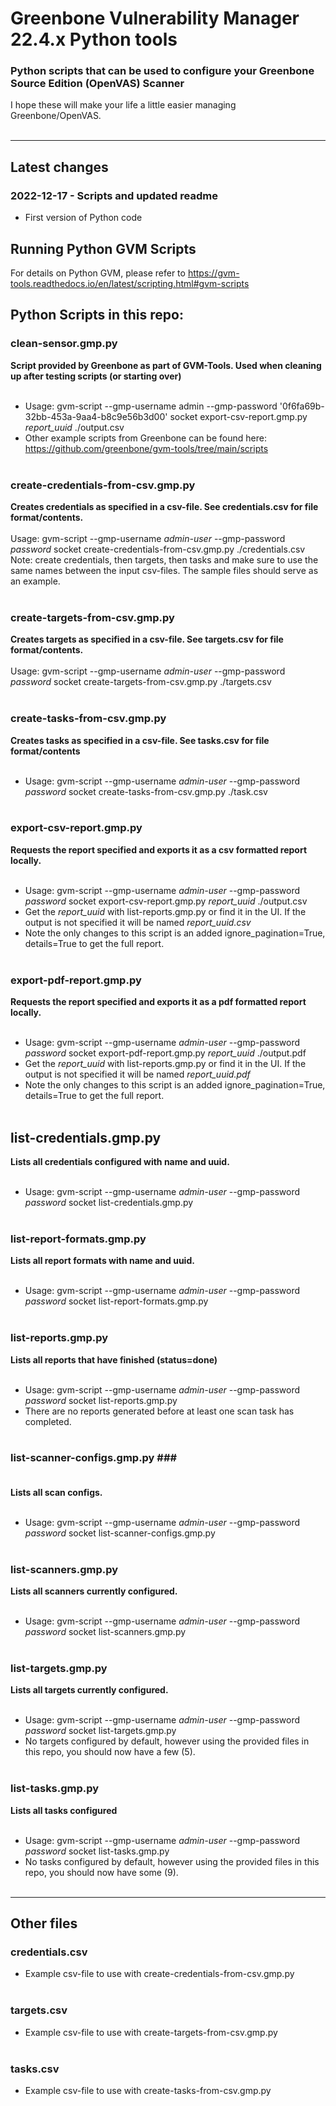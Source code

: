 # Greenbone Vulnerability Manager 22.4.x Python tools #

### Python scripts that can be used to configure your Greenbone Source Edition (OpenVAS) Scanner ###
I hope these will make your life a little easier managing Greenbone/OpenVAS.  <br/><br/> 

----

## Latest changes ##

### 2022-12-17 - Scripts and updated readme ###
- First version of Python code

## Running Python GVM Scripts
For details on Python GVM, please refer to https://gvm-tools.readthedocs.io/en/latest/scripting.html#gvm-scripts


## Python Scripts in this repo:
### clean-sensor.gmp.py ###
**Script provided by Greenbone as part of GVM-Tools. Used when cleaning up after testing scripts (or starting over)**<br/><br/> 
- Usage: gvm-script --gmp-username admin --gmp-password '0f6fa69b-32bb-453a-9aa4-b8c9e56b3d00' socket export-csv-report.gmp.py *report_uuid* ./output.csv
- Other example scripts from Greenbone can be found here: https://github.com/greenbone/gvm-tools/tree/main/scripts <br/><br/> 

### create-credentials-from-csv.gmp.py ###
**Creates credentials as specified in a csv-file. See credentials.csv for file format/contents.**<br/><br/> 
Usage: gvm-script --gmp-username *admin-user* --gmp-password *password* socket create-credentials-from-csv.gmp.py ./credentials.csv
Note: create credentials, then targets, then tasks and make sure to use the same names between the input csv-files.
The sample files should serve as an example.<br/><br/> 

### create-targets-from-csv.gmp.py ###
**Creates targets as specified in a csv-file. See targets.csv for file format/contents.**<br/><br/> 
Usage: gvm-script --gmp-username *admin-user* --gmp-password *password* socket create-targets-from-csv.gmp.py ./targets.csv  <br/><br/> 

### create-tasks-from-csv.gmp.py ###
**Creates tasks as specified in a csv-file. See tasks.csv for file format/contents**<br/><br/> 
- Usage: gvm-script --gmp-username *admin-user* --gmp-password *password* socket create-tasks-from-csv.gmp.py ./task.csv  <br/><br/> 

### export-csv-report.gmp.py ###
**Requests the report specified and exports it as a csv formatted report locally.**<br/><br/> 
- Usage: gvm-script --gmp-username *admin-user* --gmp-password *password* socket export-csv-report.gmp.py *report_uuid* ./output.csv
- Get the *report_uuid* with list-reports.gmp.py or find it in the UI. If the output is not specified it will be named *report_uuid.csv*
- Note the only changes to this script is an added ignore_pagination=True, details=True to get the full report.  <br/><br/> 

### export-pdf-report.gmp.py ###
**Requests the report specified and exports it as a pdf formatted report locally.**<br/><br/> 
- Usage: gvm-script --gmp-username *admin-user* --gmp-password *password* socket export-pdf-report.gmp.py *report_uuid* ./output.pdf
- Get the *report_uuid* with list-reports.gmp.py or find it in the UI. If the output is not specified it will be named *report_uuid.pdf*
- Note the only changes to this script is an added ignore_pagination=True, details=True to get the full report.  <br/><br/> 

## list-credentials.gmp.py ###
**Lists all credentials configured with name and uuid.**<br/><br/> 
- Usage: gvm-script --gmp-username *admin-user* --gmp-password *password* socket list-credentials.gmp.py  <br/><br/> 

### list-report-formats.gmp.py ###
**Lists all report formats with name and uuid.**<br/><br/> 
- Usage: gvm-script --gmp-username *admin-user* --gmp-password *password* socket list-report-formats.gmp.py  <br/><br/> 

### list-reports.gmp.py ###
**Lists all reports that have finished (status=done)**<br/><br/> 
- Usage: gvm-script --gmp-username *admin-user* --gmp-password *password* socket list-reports.gmp.py
- There are no reports generated before at least one scan task has completed.  <br/><br/> 

### list-scanner-configs.gmp.py ###<br/><br/> 
**Lists all scan configs.**<br/><br/> 
- Usage: gvm-script --gmp-username *admin-user* --gmp-password *password* socket list-scanner-configs.gmp.py  <br/><br/> 

### list-scanners.gmp.py ###
**Lists all scanners currently configured.**<br/><br/> 
- Usage: gvm-script --gmp-username *admin-user* --gmp-password *password* socket list-scanners.gmp.py  <br/><br/> 

### list-targets.gmp.py ###
**Lists all targets currently configured.**<br/><br/> 
- Usage: gvm-script --gmp-username *admin-user* --gmp-password *password* socket list-targets.gmp.py
- No targets configured by default, however using the provided files in this repo, you should now have a few (5).<br/><br/> 

### list-tasks.gmp.py ###
**Lists all tasks configured**<br/><br/> 
- Usage: gvm-script --gmp-username *admin-user* --gmp-password *password* socket list-tasks.gmp.py
- No tasks configured by default, however using the provided files in this repo, you should now have some (9).<br/><br/> 

----

## Other files
### credentials.csv ###
- Example csv-file to use with create-credentials-from-csv.gmp.py  <br/><br/> 

### targets.csv ###
- Example csv-file to use with create-targets-from-csv.gmp.py  <br/><br/> 

### tasks.csv ###
- Example csv-file to use with create-tasks-from-csv.gmp.py  <br/><br/> 
